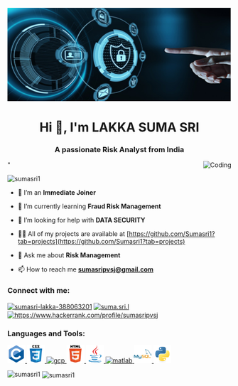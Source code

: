 ![logo](https://github.com/Sumasri1/Sumasri1/blob/main/banner.png)
<h1 align="center">Hi 👋, I'm LAKKA SUMA SRI</h1>
<h3 align="center">A passionate Risk Analyst from India</h3>

<img align="right" alt="Coding" src="https://camo.githubusercontent.com/a034f9ccd09e1d5f09cae408937e035d33fb1c616361f53a39bd050ab68d1b67/68747470733a2f2f6d656469612e74656e6f722e636f6d2f53353962506b543070716341414141432f70726f6772616d6d696e672e676966" data-canonical-src="https://media.tenor.com/S59bPkT0pqcAAAAC/programming.gif" style="max-width: 100%; display: inline-block;" data-target="animated-image.originalImage">"

<p align="left"> <img src="https://komarev.com/ghpvc/?username=sumasri1&label=Profile%20views&color=0e75b6&style=flat" alt="sumasri1" /> </p>

- 🔭 I’m an **Immediate Joiner**

- 🌱 I’m currently learning **Fraud Risk Management**

- 🤝 I’m looking for help with **DATA SECURITY**

- 👨‍💻 All of my projects are available at [https://github.com/Sumasri1?tab=projects](https://github.com/Sumasri1?tab=projects)

- 💬 Ask me about **Risk Management**

- 📫 How to reach me **sumasripvsj@gmail.com**

<h3 align="left">Connect with me:</h3>
<p align="left">
<a href="https://linkedin.com/in/sumasri-lakka-388063201" target="blank"><img align="center" src="https://raw.githubusercontent.com/rahuldkjain/github-profile-readme-generator/master/src/images/icons/Social/linked-in-alt.svg" alt="sumasri-lakka-388063201" height="30" width="40" /></a>
<a href="https://instagram.com/suma.sri.l" target="blank"><img align="center" src="https://raw.githubusercontent.com/rahuldkjain/github-profile-readme-generator/master/src/images/icons/Social/instagram.svg" alt="suma.sri.l" height="30" width="40" /></a>
<a href="https://www.hackerrank.com/https://www.hackerrank.com/profile/sumasripvsj" target="blank"><img align="center" src="https://raw.githubusercontent.com/rahuldkjain/github-profile-readme-generator/master/src/images/icons/Social/hackerrank.svg" alt="https://www.hackerrank.com/profile/sumasripvsj" height="30" width="40" /></a>
</p>

<h3 align="left">Languages and Tools:</h3>
<p align="left"> <a href="https://www.cprogramming.com/" target="_blank" rel="noreferrer"> <img src="https://raw.githubusercontent.com/devicons/devicon/master/icons/c/c-original.svg" alt="c" width="40" height="40"/> </a> <a href="https://www.w3schools.com/css/" target="_blank" rel="noreferrer"> <img src="https://raw.githubusercontent.com/devicons/devicon/master/icons/css3/css3-original-wordmark.svg" alt="css3" width="40" height="40"/> </a> <a href="https://cloud.google.com" target="_blank" rel="noreferrer"> <img src="https://www.vectorlogo.zone/logos/google_cloud/google_cloud-icon.svg" alt="gcp" width="40" height="40"/> </a> <a href="https://www.w3.org/html/" target="_blank" rel="noreferrer"> <img src="https://raw.githubusercontent.com/devicons/devicon/master/icons/html5/html5-original-wordmark.svg" alt="html5" width="40" height="40"/> </a> <a href="https://www.java.com" target="_blank" rel="noreferrer"> <img src="https://raw.githubusercontent.com/devicons/devicon/master/icons/java/java-original.svg" alt="java" width="40" height="40"/> </a> <a href="https://www.mathworks.com/" target="_blank" rel="noreferrer"> <img src="https://upload.wikimedia.org/wikipedia/commons/2/21/Matlab_Logo.png" alt="matlab" width="40" height="40"/> </a> <a href="https://www.mysql.com/" target="_blank" rel="noreferrer"> <img src="https://raw.githubusercontent.com/devicons/devicon/master/icons/mysql/mysql-original-wordmark.svg" alt="mysql" width="40" height="40"/> </a> <a href="https://www.python.org" target="_blank" rel="noreferrer"> <img src="https://raw.githubusercontent.com/devicons/devicon/master/icons/python/python-original.svg" alt="python" width="40" height="40"/> </a> </p>

<p><img align="left" src="https://github-readme-stats.vercel.app/api/top-langs?username=sumasri1&show_icons=true&locale=en&layout=compact" alt="sumasri1" /></p>

<p>&nbsp;<img align="center" src="https://github-readme-stats.vercel.app/api?username=sumasri1&show_icons=true&locale=en" alt="sumasri1" /></p>
